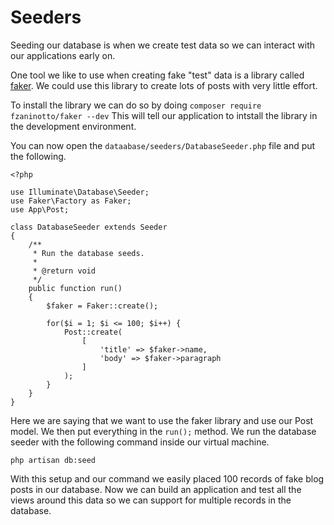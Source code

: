 # Seeders

Seeding our database is when we create test data so we can interact with our applications early on.

One tool we like to use when creating fake "test" data is a library called [faker](https://github.com/fzaninotto/Faker). We could use this library to create lots of posts with very little effort.

To install the library we can do so by doing `composer require fzaninotto/faker --dev` This will tell our application to intstall the library in the development environment.

You can now open the `dataabase/seeders/DatabaseSeeder.php` file and put the following.

```
<?php

use Illuminate\Database\Seeder;
use Faker\Factory as Faker;
use App\Post;

class DatabaseSeeder extends Seeder
{
    /**
     * Run the database seeds.
     *
     * @return void
     */
    public function run()
    {
        $faker = Faker::create();

        for($i = 1; $i <= 100; $i++) {
            Post::create(
                [
                    'title' => $faker->name,
                    'body' => $faker->paragraph
                ]
            );
        }
    }
}
```
Here we are saying that we want to use the faker library and use our Post model. We then put everything in the `run();` method. We run the database seeder with the following command inside our virtual machine.

```
php artisan db:seed
```

With this setup and our command we easily placed 100 records of fake blog posts in our database. Now we can build an application and test all the views around this data so we can support for multiple records in the database.